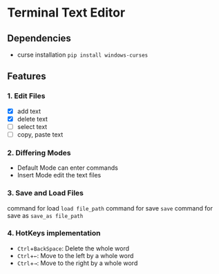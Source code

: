# Terminal Text Editor

## Dependencies
- curse
  installation
  ```pip install windows-curses```

## Features
### 1. Edit Files
   - [x] add text
   - [x] delete text
   - [ ] select text
   - [ ] copy, paste text
### 2. Differing Modes
  - Default Mode
    can enter commands
  - Insert Mode
    edit the text files
### 3. Save and Load Files
  command for load
  ```load file_path```
  command for save
  ```save```
  command for save as
  ```save_as file_path```
### 4. HotKeys implementation
  - ```Ctrl```+```BackSpace```: Delete the whole word
  - ```Ctrl```+```←```: Move to the left by a whole word 
  - ```Ctrl```+```→```: Move to the right by a whole word 
